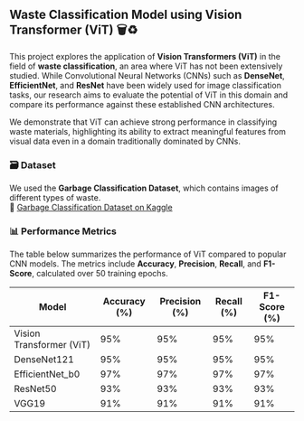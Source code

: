 ## Waste Classification Model using Vision Transformer (ViT) 🗑️♻️

This project explores the application of **Vision Transformers (ViT)** in the field of **waste classification**, an area where ViT has not been extensively studied. While Convolutional Neural Networks (CNNs) such as **DenseNet**, **EfficientNet**, and **ResNet** have been widely used for image classification tasks, our research aims to evaluate the potential of ViT in this domain and compare its performance against these established CNN architectures.

We demonstrate that ViT can achieve strong performance in classifying waste materials, highlighting its ability to extract meaningful features from visual data even in a domain traditionally dominated by CNNs.

### 🗃️ Dataset

We used the **Garbage Classification Dataset**, which contains images of different types of waste.  
📎 [Garbage Classification Dataset on Kaggle](https://www.kaggle.com/datasets/asdasdasas/garbage-classification/data)

### 📊 Performance Metrics

The table below summarizes the performance of ViT compared to popular CNN models. The metrics include **Accuracy**, **Precision**, **Recall**, and **F1-Score**, calculated over 50 training epochs.

| Model                      | Accuracy (%) | Precision (%) | Recall (%) | F1-Score (%) |
|----------------------------|--------------|---------------|------------|--------------|
| Vision Transformer (ViT)   | 95%          | 95%           | 95%        | 95%          |
| DenseNet121                |  95%          | 95%           | 95%        | 95%          |
| EfficientNet_b0            | 97%           | 97%           | 97%          | 97%           |
| ResNet50                   | 93%           | 93%            | 93%         | 93%           |
| VGG19                   | 91%           | 91%            | 91%         | 91%           |
